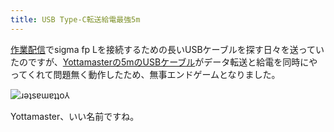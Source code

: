 ```yaml
---
title: USB Type-C転送給電最強5m
---
```

[作業配信](https://www.youtube.com/c/r7kamura)でsigma fp Lを接続するための長いUSBケーブルを探す日々を送っていたのですが、[Yottamasterの5mのUSBケーブル](https://www.amazon.co.jp/dp/B09Y1BY75P)がデータ転送と給電を同時にやってくれて問題無く動作したため、無事エンドゲームとなりました。

![](https://lh3.googleusercontent.com/u26mt36VgxesCXnRMY5ks35FjYdl0Dd88kWNSWGi1D1R8sDAp9PTaqB7A2QMpZdGrLWsTfBofFmsGe7hhUbqZfxGBez0U7ngDwTFiKq_lVN7VuEvQyRGJKHACgQKQ2nCOzBlpWuLG0ua8kIO81wRWvg "ɹǝʇsɐɯɐʇʇo⅄")

Yottamaster、いい名前ですね。
